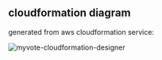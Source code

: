 ## cloudformation diagram

generated from aws cloudformation service:

![myvote-cloudformation-designer](https://user-images.githubusercontent.com/4441068/216306078-7405e50c-2676-4916-8c88-ad4be0d74d63.png)
